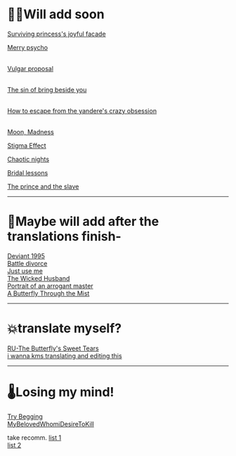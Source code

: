 # 🫰🏼Will add soon

[Surviving princess's joyful facade](https://eternalune.com/novel/beneath-the-surviving-princesss-joyful-facade/)
<br>

[Merry psycho](https://lunarletters.com/manga/mery-psycho/)

<br>[Vulgar proposal](https://duskblossoms.com/novel/vulgar-proposal/)

<br>[The sin of bring beside you](https://duskblossoms.com/novel/the-sin-of-being-beside-you/)

<br>[How to escape from the yandere's crazy obsession](https://citrusaurora.com/series/how-to-escape-from-the-yanderes-crazy-obsession/)

<br>[Moon, Madness](https://lilyonthevalley.com/story/moon-madness/)
<br>

[Stigma Effect](https://woopread.com/series/stigma-effect)
<br>

[Chaotic nights](https://novelutopia.site/chaotic-nights/)
<br>

[Bridal lessons](https://citrusaurora.com/series/bridal-lessons/)
<br>

[The prince and the slave](https://18.foxaholic.com/novel/the-prince-and-the-slave/)

---

# 🌟Maybe will add after the translations finish-

[Deviant 1995](https://www.novelupdates.com/series/deviant-1995/)
<br>[Battle divorce](https://crumblyn.com/story/battle-divorce/)
<br>[Just use me](https://duskblossoms.com/novel/please-just-use-me/)
<br>[The Wicked Husband](https://nyxscans.com/series/the-wicked-husband-novel)
<br>[Portrait of an arrogant master](https://citrusaurora.com/series/portrait-of-an-arrogant-master/)
<br>[A Butterfly Through the Mist](https://eternalune.com/novel/a-butterfly-through-the-mist/)


---

# 💥translate myself?
[RU-The Butterfly's Sweet Tears](https://ranobelib.me/ru/book/217671--the-butterflys-sweet-tears)
<br>[i wanna kms translating and editing this](https://novelitaslight1409.blogspot.com/2024/10/mi-amada-quien-deseo-matar-miamaqudema.html)

---

# 🌡️Losing my mind!
[Try Begging](https://bellerepository.com/novel/try-begging/chapter-1/)
<br>[MyBelovedWhomiDesireToKill](https://asurenovels.website/manga/my-beloved-whom-i-desire-to-kill/)



take recomm.
[list 1](https://www.novelupdates.com/viewlist/117424/)
<br>[list 2](https://www.novelupdates.com/viewlist/122541/)
